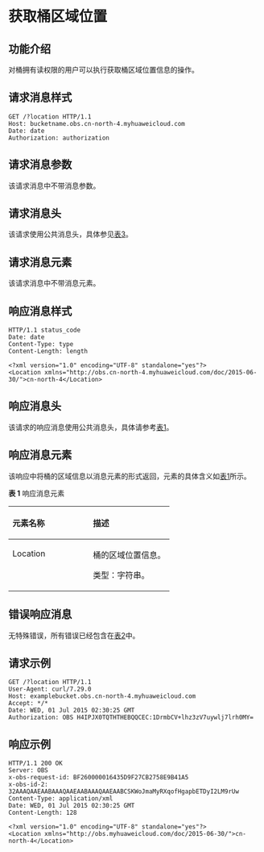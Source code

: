 # 获取桶区域位置<a name="ZH-CN_TOPIC_0100846738"></a>

## 功能介绍<a name="section5584184924715"></a>

对桶拥有读权限的用户可以执行获取桶区域位置信息的操作。

## 请求消息样式<a name="section28990045"></a>

```
GET /?location HTTP/1.1 
Host: bucketname.obs.cn-north-4.myhuaweicloud.com 
Date: date
Authorization: authorization
```

## 请求消息参数<a name="section59583813"></a>

该请求消息中不带消息参数。

## 请求消息头<a name="section66492276"></a>

该请求使用公共消息头，具体参见[表3](构造请求.md#table25197309)。

## 请求消息元素<a name="section61559578"></a>

该请求消息中不带消息元素。

## 响应消息样式<a name="section17165296"></a>

```
HTTP/1.1 status_code
Date: date
Content-Type: type
Content-Length: length

<?xml version="1.0" encoding="UTF-8" standalone="yes"?> 
<Location xmlns="http://obs.cn-north-4.myhuaweicloud.com/doc/2015-06-30/">cn-north-4</Location>
```

## 响应消息头<a name="section20269944"></a>

该请求的响应消息使用公共消息头，具体请参考[表1](返回结果.md#d0e686)。

## 响应消息元素<a name="section48211769"></a>

该响应中将桶的区域信息以消息元素的形式返回，元素的具体含义如[表1](#table63691781)所示。

**表 1**  响应消息元素

<a name="table63691781"></a>
<table><thead align="left"><tr id="row55071087"><th class="cellrowborder" valign="top" width="50%" id="mcps1.2.3.1.1"><p id="p31573097"><a name="p31573097"></a><a name="p31573097"></a><strong id="b15722424"><a name="b15722424"></a><a name="b15722424"></a>元素名称</strong></p>
</th>
<th class="cellrowborder" valign="top" width="50%" id="mcps1.2.3.1.2"><p id="p65556830"><a name="p65556830"></a><a name="p65556830"></a><strong id="b53140559"><a name="b53140559"></a><a name="b53140559"></a>描述</strong></p>
</th>
</tr>
</thead>
<tbody><tr id="row62255039"><td class="cellrowborder" valign="top" width="50%" headers="mcps1.2.3.1.1 "><p id="p9493421"><a name="p9493421"></a><a name="p9493421"></a>Location</p>
</td>
<td class="cellrowborder" valign="top" width="50%" headers="mcps1.2.3.1.2 "><p id="p30769611"><a name="p30769611"></a><a name="p30769611"></a>桶的区域位置信息。</p>
<p id="p8491043"><a name="p8491043"></a><a name="p8491043"></a>类型：字符串。</p>
</td>
</tr>
</tbody>
</table>

## 错误响应消息<a name="section31252742"></a>

无特殊错误，所有错误已经包含在[表2](错误码.md#d0e843)中。

## 请求示例<a name="section14482163815396"></a>

```
GET /?location HTTP/1.1
User-Agent: curl/7.29.0
Host: examplebucket.obs.cn-north-4.myhuaweicloud.com
Accept: */*
Date: WED, 01 Jul 2015 02:30:25 GMT
Authorization: OBS H4IPJX0TQTHTHEBQQCEC:1DrmbCV+lhz3zV7uywlj7lrh0MY=
```

## 响应示例<a name="section76081155815"></a>

```
HTTP/1.1 200 OK
Server: OBS
x-obs-request-id: BF260000016435D9F27CB2758E9B41A5
x-obs-id-2: 32AAAQAAEAABAAAQAAEAABAAAQAAEAABCSKWoJmaMyRXqofHgapbETDyI2LM9rUw
Content-Type: application/xml
Date: WED, 01 Jul 2015 02:30:25 GMT
Content-Length: 128

<?xml version="1.0" encoding="UTF-8" standalone="yes"?>
<Location xmlns="http://obs.myhuaweicloud.com/doc/2015-06-30/">cn-north-4</Location>
```

